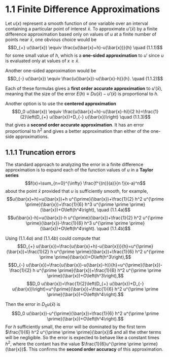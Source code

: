 # 1.1 Finite Difference Approximations

Let $u(x)$ represent a smooth function of one variable over an interval containing a particular point of interest $\bar{x}$.
To approximate $u'(\bar{x})$ by a finite difference approximation based only on values of $u$ at a finite number of points near $\bar{x}$, one obvious choice would be 
$$D_{+} u(\bar{x}) \equiv \frac{u(\bar{x}+h)-u(\bar{x})}{h} \quad (1.1.1)$$
for some small value of $h$, which is a **one-sided approximation** to $u'$ since $u$ is evaluated only at values of $x\geq\bar{x}$.

Another one-sided approximation would be
$$D_{-} u(\bar{x}) \equiv \frac{u(\bar{x})-u(\bar{x}-h)}{h}. \quad (1.1.2)$$

Each of these formulas gives a **first order accurate approximation** to $u'(\bar{x})$, meaning that the size of the error $E(h) \equiv Du(\bar{x})-u'(\bar{x})$ is proportional to $h$.

Another option is to use the **centered approximation**
$$D_0 u(\bar{x}) \equiv \frac{u(\bar{x}+h)-u(\bar{x}-h)}{2 h}=\frac{1}{2}\left(D_{+} u(\bar{x})+D_{-} u(\bar{x})\right) \quad (1.1.3)$$
that gives a **second order accurate approximation**. It has an error proportional to $h^2$ and gives a better approximation than either of the one-side approximations.

## 1.1.1 Truncation errors

The standard approach to analyzing the error in a finite difference approximation is to expand each of the function values of $u$ in a **Taylor series** $$f(x)=\sum_{n=0}^{\infty} \frac{f^{(n)}(a)}{n !}(x-a)^n$$ about the point $\bar{x}$ provided that $u$ is sufficiently smooth, for example, 
$$u(\bar{x}+h)=u(\bar{x})+h u^{\prime}(\bar{x})+\frac{1}{2} h^2 u^{\prime \prime}(\bar{x})+\frac{1}{6} h^3 u^{\prime \prime \prime}(\bar{x})+O\left(h^4\right), \quad (1.1.4a)$$
$$u(\bar{x}-h)=u(\bar{x})-h u^{\prime}(\bar{x})+\frac{1}{2} h^2 u^{\prime \prime}(\bar{x})-\frac{1}{6} h^3 u^{\prime \prime \prime}(\bar{x})+O\left(h^4\right). \quad (1.1.4b)$$

Using $(1.1.4a)$ and $(1.1.4b)$ could compute that
$$D_{+} u(\bar{x})=\frac{u(\bar{x}+h)-u(\bar{x})}{h}=u^{\prime}(\bar{x})+\frac{1}{2} h u^{\prime \prime}(\bar{x})+\frac{1}{6} h^2 u^{\prime \prime \prime}(\bar{x})+O\left(h^3\right),$$
$$D_{-} u(\bar{x})=\frac{u(\bar{x})-u(\bar{x}-h)}{h}=u^{\prime}(\bar{x})-\frac{1}{2} h u^{\prime \prime}(\bar{x})+\frac{1}{6} h^2 u^{\prime \prime \prime}(\bar{x})+O\left(h^3\right),$$
$$D_0 u(\bar{x})=\frac{1}{2}\left(D_{+} u(\bar{x})+D_{-} u(\bar{x})\right)=u^{\prime}(\bar{x})+\frac{1}{6} h^2 u^{\prime \prime \prime}(\bar{x})+O\left(h^4\right).$$

Then the error in $D_0 u(\bar{x})$ is
$$D_0 u(\bar{x})-u^{\prime}(\bar{x})=\frac{1}{6} h^2 u^{\prime \prime \prime}(\bar{x})+O\left(h^4\right).$$
For $h$ sufficiently small, the error will be dominated by the first term $\frac{1}{6} h^2 u^{\prime \prime \prime}(\bar{x})$ and all the other terms will be negligible. So the error is expected to behave like a constant times $h^2$, where the contant has the value $\frac{1}{6}u^{\prime \prime \prime}(\bar{x})$. This confirms the **second order accuracy** of this approximation. 

